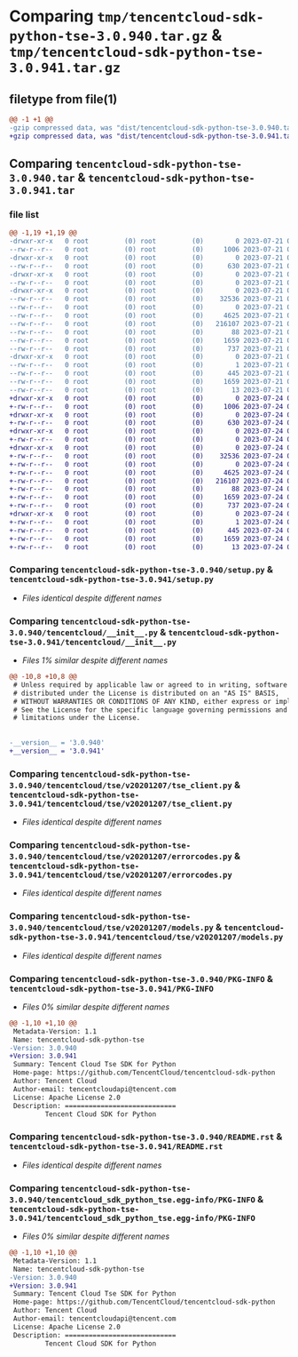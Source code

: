 # Comparing `tmp/tencentcloud-sdk-python-tse-3.0.940.tar.gz` & `tmp/tencentcloud-sdk-python-tse-3.0.941.tar.gz`

## filetype from file(1)

```diff
@@ -1 +1 @@
-gzip compressed data, was "dist/tencentcloud-sdk-python-tse-3.0.940.tar", last modified: Fri Jul 21 00:54:58 2023, max compression
+gzip compressed data, was "dist/tencentcloud-sdk-python-tse-3.0.941.tar", last modified: Mon Jul 24 00:47:13 2023, max compression
```

## Comparing `tencentcloud-sdk-python-tse-3.0.940.tar` & `tencentcloud-sdk-python-tse-3.0.941.tar`

### file list

```diff
@@ -1,19 +1,19 @@
-drwxr-xr-x   0 root         (0) root         (0)        0 2023-07-21 00:54:58.000000 tencentcloud-sdk-python-tse-3.0.940/
--rw-r--r--   0 root         (0) root         (0)     1006 2023-07-21 00:54:58.000000 tencentcloud-sdk-python-tse-3.0.940/setup.py
-drwxr-xr-x   0 root         (0) root         (0)        0 2023-07-21 00:54:58.000000 tencentcloud-sdk-python-tse-3.0.940/tencentcloud/
--rw-r--r--   0 root         (0) root         (0)      630 2023-07-21 00:54:58.000000 tencentcloud-sdk-python-tse-3.0.940/tencentcloud/__init__.py
-drwxr-xr-x   0 root         (0) root         (0)        0 2023-07-21 00:54:58.000000 tencentcloud-sdk-python-tse-3.0.940/tencentcloud/tse/
--rw-r--r--   0 root         (0) root         (0)        0 2023-07-21 00:54:58.000000 tencentcloud-sdk-python-tse-3.0.940/tencentcloud/tse/__init__.py
-drwxr-xr-x   0 root         (0) root         (0)        0 2023-07-21 00:54:58.000000 tencentcloud-sdk-python-tse-3.0.940/tencentcloud/tse/v20201207/
--rw-r--r--   0 root         (0) root         (0)    32536 2023-07-21 00:54:58.000000 tencentcloud-sdk-python-tse-3.0.940/tencentcloud/tse/v20201207/tse_client.py
--rw-r--r--   0 root         (0) root         (0)        0 2023-07-21 00:54:58.000000 tencentcloud-sdk-python-tse-3.0.940/tencentcloud/tse/v20201207/__init__.py
--rw-r--r--   0 root         (0) root         (0)     4625 2023-07-21 00:54:58.000000 tencentcloud-sdk-python-tse-3.0.940/tencentcloud/tse/v20201207/errorcodes.py
--rw-r--r--   0 root         (0) root         (0)   216107 2023-07-21 00:54:58.000000 tencentcloud-sdk-python-tse-3.0.940/tencentcloud/tse/v20201207/models.py
--rw-r--r--   0 root         (0) root         (0)       88 2023-07-21 00:54:58.000000 tencentcloud-sdk-python-tse-3.0.940/setup.cfg
--rw-r--r--   0 root         (0) root         (0)     1659 2023-07-21 00:54:58.000000 tencentcloud-sdk-python-tse-3.0.940/PKG-INFO
--rw-r--r--   0 root         (0) root         (0)      737 2023-07-21 00:54:58.000000 tencentcloud-sdk-python-tse-3.0.940/README.rst
-drwxr-xr-x   0 root         (0) root         (0)        0 2023-07-21 00:54:58.000000 tencentcloud-sdk-python-tse-3.0.940/tencentcloud_sdk_python_tse.egg-info/
--rw-r--r--   0 root         (0) root         (0)        1 2023-07-21 00:54:58.000000 tencentcloud-sdk-python-tse-3.0.940/tencentcloud_sdk_python_tse.egg-info/dependency_links.txt
--rw-r--r--   0 root         (0) root         (0)      445 2023-07-21 00:54:58.000000 tencentcloud-sdk-python-tse-3.0.940/tencentcloud_sdk_python_tse.egg-info/SOURCES.txt
--rw-r--r--   0 root         (0) root         (0)     1659 2023-07-21 00:54:58.000000 tencentcloud-sdk-python-tse-3.0.940/tencentcloud_sdk_python_tse.egg-info/PKG-INFO
--rw-r--r--   0 root         (0) root         (0)       13 2023-07-21 00:54:58.000000 tencentcloud-sdk-python-tse-3.0.940/tencentcloud_sdk_python_tse.egg-info/top_level.txt
+drwxr-xr-x   0 root         (0) root         (0)        0 2023-07-24 00:47:13.000000 tencentcloud-sdk-python-tse-3.0.941/
+-rw-r--r--   0 root         (0) root         (0)     1006 2023-07-24 00:47:12.000000 tencentcloud-sdk-python-tse-3.0.941/setup.py
+drwxr-xr-x   0 root         (0) root         (0)        0 2023-07-24 00:47:13.000000 tencentcloud-sdk-python-tse-3.0.941/tencentcloud/
+-rw-r--r--   0 root         (0) root         (0)      630 2023-07-24 00:47:12.000000 tencentcloud-sdk-python-tse-3.0.941/tencentcloud/__init__.py
+drwxr-xr-x   0 root         (0) root         (0)        0 2023-07-24 00:47:13.000000 tencentcloud-sdk-python-tse-3.0.941/tencentcloud/tse/
+-rw-r--r--   0 root         (0) root         (0)        0 2023-07-24 00:47:12.000000 tencentcloud-sdk-python-tse-3.0.941/tencentcloud/tse/__init__.py
+drwxr-xr-x   0 root         (0) root         (0)        0 2023-07-24 00:47:13.000000 tencentcloud-sdk-python-tse-3.0.941/tencentcloud/tse/v20201207/
+-rw-r--r--   0 root         (0) root         (0)    32536 2023-07-24 00:47:12.000000 tencentcloud-sdk-python-tse-3.0.941/tencentcloud/tse/v20201207/tse_client.py
+-rw-r--r--   0 root         (0) root         (0)        0 2023-07-24 00:47:12.000000 tencentcloud-sdk-python-tse-3.0.941/tencentcloud/tse/v20201207/__init__.py
+-rw-r--r--   0 root         (0) root         (0)     4625 2023-07-24 00:47:12.000000 tencentcloud-sdk-python-tse-3.0.941/tencentcloud/tse/v20201207/errorcodes.py
+-rw-r--r--   0 root         (0) root         (0)   216107 2023-07-24 00:47:12.000000 tencentcloud-sdk-python-tse-3.0.941/tencentcloud/tse/v20201207/models.py
+-rw-r--r--   0 root         (0) root         (0)       88 2023-07-24 00:47:13.000000 tencentcloud-sdk-python-tse-3.0.941/setup.cfg
+-rw-r--r--   0 root         (0) root         (0)     1659 2023-07-24 00:47:13.000000 tencentcloud-sdk-python-tse-3.0.941/PKG-INFO
+-rw-r--r--   0 root         (0) root         (0)      737 2023-07-24 00:47:12.000000 tencentcloud-sdk-python-tse-3.0.941/README.rst
+drwxr-xr-x   0 root         (0) root         (0)        0 2023-07-24 00:47:13.000000 tencentcloud-sdk-python-tse-3.0.941/tencentcloud_sdk_python_tse.egg-info/
+-rw-r--r--   0 root         (0) root         (0)        1 2023-07-24 00:47:13.000000 tencentcloud-sdk-python-tse-3.0.941/tencentcloud_sdk_python_tse.egg-info/dependency_links.txt
+-rw-r--r--   0 root         (0) root         (0)      445 2023-07-24 00:47:13.000000 tencentcloud-sdk-python-tse-3.0.941/tencentcloud_sdk_python_tse.egg-info/SOURCES.txt
+-rw-r--r--   0 root         (0) root         (0)     1659 2023-07-24 00:47:13.000000 tencentcloud-sdk-python-tse-3.0.941/tencentcloud_sdk_python_tse.egg-info/PKG-INFO
+-rw-r--r--   0 root         (0) root         (0)       13 2023-07-24 00:47:13.000000 tencentcloud-sdk-python-tse-3.0.941/tencentcloud_sdk_python_tse.egg-info/top_level.txt
```

### Comparing `tencentcloud-sdk-python-tse-3.0.940/setup.py` & `tencentcloud-sdk-python-tse-3.0.941/setup.py`

 * *Files identical despite different names*

### Comparing `tencentcloud-sdk-python-tse-3.0.940/tencentcloud/__init__.py` & `tencentcloud-sdk-python-tse-3.0.941/tencentcloud/__init__.py`

 * *Files 1% similar despite different names*

```diff
@@ -10,8 +10,8 @@
 # Unless required by applicable law or agreed to in writing, software
 # distributed under the License is distributed on an "AS IS" BASIS,
 # WITHOUT WARRANTIES OR CONDITIONS OF ANY KIND, either express or implied.
 # See the License for the specific language governing permissions and
 # limitations under the License.
 
 
-__version__ = '3.0.940'
+__version__ = '3.0.941'
```

### Comparing `tencentcloud-sdk-python-tse-3.0.940/tencentcloud/tse/v20201207/tse_client.py` & `tencentcloud-sdk-python-tse-3.0.941/tencentcloud/tse/v20201207/tse_client.py`

 * *Files identical despite different names*

### Comparing `tencentcloud-sdk-python-tse-3.0.940/tencentcloud/tse/v20201207/errorcodes.py` & `tencentcloud-sdk-python-tse-3.0.941/tencentcloud/tse/v20201207/errorcodes.py`

 * *Files identical despite different names*

### Comparing `tencentcloud-sdk-python-tse-3.0.940/tencentcloud/tse/v20201207/models.py` & `tencentcloud-sdk-python-tse-3.0.941/tencentcloud/tse/v20201207/models.py`

 * *Files identical despite different names*

### Comparing `tencentcloud-sdk-python-tse-3.0.940/PKG-INFO` & `tencentcloud-sdk-python-tse-3.0.941/PKG-INFO`

 * *Files 0% similar despite different names*

```diff
@@ -1,10 +1,10 @@
 Metadata-Version: 1.1
 Name: tencentcloud-sdk-python-tse
-Version: 3.0.940
+Version: 3.0.941
 Summary: Tencent Cloud Tse SDK for Python
 Home-page: https://github.com/TencentCloud/tencentcloud-sdk-python
 Author: Tencent Cloud
 Author-email: tencentcloudapi@tencent.com
 License: Apache License 2.0
 Description: ============================
         Tencent Cloud SDK for Python
```

### Comparing `tencentcloud-sdk-python-tse-3.0.940/README.rst` & `tencentcloud-sdk-python-tse-3.0.941/README.rst`

 * *Files identical despite different names*

### Comparing `tencentcloud-sdk-python-tse-3.0.940/tencentcloud_sdk_python_tse.egg-info/PKG-INFO` & `tencentcloud-sdk-python-tse-3.0.941/tencentcloud_sdk_python_tse.egg-info/PKG-INFO`

 * *Files 0% similar despite different names*

```diff
@@ -1,10 +1,10 @@
 Metadata-Version: 1.1
 Name: tencentcloud-sdk-python-tse
-Version: 3.0.940
+Version: 3.0.941
 Summary: Tencent Cloud Tse SDK for Python
 Home-page: https://github.com/TencentCloud/tencentcloud-sdk-python
 Author: Tencent Cloud
 Author-email: tencentcloudapi@tencent.com
 License: Apache License 2.0
 Description: ============================
         Tencent Cloud SDK for Python
```

